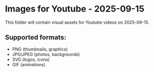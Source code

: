 # Images for Youtube - 2025-09-15

This folder will contain visual assets for Youtube videos on 2025-09-15.

## Supported formats:
- PNG (thumbnails, graphics)
- JPG/JPEG (photos, backgrounds)
- SVG (logos, icons)
- GIF (animations)
